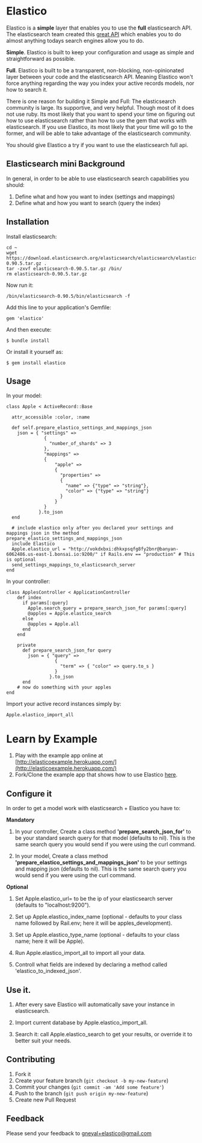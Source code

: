 # Elastico

Elastico is a __simple__ layer that enables you to use the __full__ elasticsearch API. The elasticsearch team created this [great API](http://www.elasticsearch.org/guide/) which enables you to do almost anything todays search engines allow you to do. 

__Simple__. Elastico is built to keep your configuration and usage as simple and straightforward as possible. 

__Full__. Elastico is built to be a transparent, non-blocking, non-opinionated layer between your code and the elasticsearch API. Meaning Elastico won't force anything regarding the way you index your active records models, nor how to search it.


There is one reason for building it Simple and Full:
The elasticsearch community is large. Its supportive, and very helpful. Though most of it does not use ruby. Its most likely that you want to spend your time on figuring out how to use elasticsearch rather than how to use the gem that works with elasticsearch. If you use Elastico, its most likely that your time will go to the former, and will be able to take advantage of the elasticsearch community.

You should give Elastico a try if you want to use the elasticsearch full api. 


## Elasticsearch mini Background

In general, in order to be able to use elasticsearch search capabilities you should:

1. Define what and how you want to index (settings and mappings)
2. Define what and how you want to search (query the index)

## Installation

Install elasticsearch:

    cd ~
    wget https://download.elasticsearch.org/elasticsearch/elasticsearch/elasticsearch-0.90.5.tar.gz .
    tar -zxvf elasticsearch-0.90.5.tar.gz /bin/
    rm elasticsearch-0.90.5.tar.gz

Now run it:

    /bin/elasticsearch-0.90.5/bin/elasticsearch -f

Add this line to your application's Gemfile:

    gem 'elastico'

And then execute:

    $ bundle install

Or install it yourself as:

    $ gem install elastico

## Usage

In your model:

    class Apple < ActiveRecord::Base

      attr_accessible :color, :name
      
      def self.prepare_elastico_settings_and_mappings_json
        json = { "settings" => 
                  {
                    "number_of_shards" => 3
                  },
                  "mappings" =>
                  {
                      "apple" => 
                      {
                        "properties" => 
                        {
                          "name" => {"type" => "string"},
                          "color" => {"type" => "string"}
                        }
                      }
                  }
                }.to_json
      end

      # include elastico only after you declared your settings and mappings json in the method prepare_elastico_settings_and_mappings_json
      include Elastico
      Apple.elastico_url = "http://vokdxbxi:dhkxpsqfg8fy2bnr@banyan-6062486.us-east-1.bonsai.io:9200/" if Rails.env == "production" # This is optional
      send_settings_mappings_to_elasticsearch_server
    end


In your controller:

    class ApplesController < ApplicationController  
        def index
          if params[:query]
            Apple.search_query = prepare_search_json_for params[:query]
            @apples = Apple.elastico_search
          else
            @apples = Apple.all
          end
        end

        private
          def prepare_search_json_for query
            json = { "query" => 
                      {
                        "term" => { "color" => query.to_s }
                      }
                    }.to_json
          end
        # now do something with your apples 
    end

Import your active record instances simply by:

    Apple.elastico_import_all

Learn by Example
================

1. Play with the example app online at [http://elasticoexample.herokuapp.com/](http://elasticoexample.herokuapp.com/)
2. Fork/Clone the example app that shows how to use Elastico [here](https://github.com/gneyal/ElasticoExample).


Configure it
------------

In order to get a model work with elasticsearch + Elastico you have to:

__Mandatory__

1. In your controller, Create a class method __'prepare\_search\_json\_for'__ to be your standard search query for that model (defaults to nil). This is the same search query you would send if you were using the curl command.

2. In your model, Create a class method __'prepare\_elastico\_settings\_and\_mappings\_json'__ to be your settings and mapping json (defaults to nil). This is the same search query you would send if you were using the curl command.

__Optional__

1. Set Apple.elastico\_url= to be the ip of your elasticsearch server (defaults to "localhost:9200").

2. Set up Apple.elastico\_index\_name (optional - defaults to your class name followed by Rail.env; here it will be apples_development).

3. Set up Apple.elastico\_type\_name (optional - defaults to your class name; here it will be Apple).

4. Run Apple.elastico_import_all to import all your data.

5. Controll what fields are indexed by declaring a method called 'elastico_to_indexed_json'.

Use it.
-------
1. After every save Elastico will automatically save your instance in elasticsearch.

2. Import current database by Apple.elastico_import_all.

3. Search it: call Apple.elastico_search to get your results, or override it to better suit your needs.

## Contributing

1. Fork it
2. Create your feature branch (`git checkout -b my-new-feature`)
3. Commit your changes (`git commit -am 'Add some feature'`)
4. Push to the branch (`git push origin my-new-feature`)
5. Create new Pull Request

## Feedback

Please send your feedback to gneyal+elastico@gmail.com
